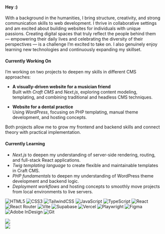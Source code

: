 #### Hey :)

With a background in the humanities, I bring structure, creativity, and strong communication skills to web development. I thrive in collaborative settings and am excited about building websites for individuals with unique passions. Creating digital spaces that truly reflect the people behind them — empowering their daily lives and celebrating the diversity of their perspectives — is a challenge I’m excited to take on. I also genuinely enjoy learning new technologies and continuously expanding my skillset.

#### Currently Working On

I’m working on two projects to deepen my skills in different CMS approaches:

- **A visually-driven website for a musician friend**  
  Built with *Craft CMS* and *Next.js*, exploring content modeling, templating, and combining traditional and headless CMS techniques.

- **Website for a dental practice**  
  Using *WordPress*, focusing on PHP templating, manual theme development, and hosting concepts.

Both projects allow me to grow my frontend and backend skills and connect theory with practical implementation.

#### Currently Learning

- *Next.js* to deepen my understanding of server-side rendering, routing, and full-stack React applications.  
- *Twig templating language* to create flexible and maintainable templates in Craft CMS.  
- *PHP fundamentals* to deepen my understanding of WordPress theme development and backend logic.  
- *Deployment workflows* and hosting concepts to smoothly move projects from local environments to live servers.



![HTML5](https://img.shields.io/badge/html5-%23E34F26.svg?style=for-the-badge&logo=html5&logoColor=white) ![CSS3](https://img.shields.io/badge/css3-%231572B6.svg?style=for-the-badge&logo=css3&logoColor=white) ![TailwindCSS](https://img.shields.io/badge/tailwindcss-%2338B2AC.svg?style=for-the-badge&logo=tailwind-css&logoColor=white) ![JavaScript](https://img.shields.io/badge/javascript-%23323330.svg?style=for-the-badge&logo=javascript&logoColor=%23F7DF1E) ![TypeScript](https://img.shields.io/badge/typescript-%23007ACC.svg?style=for-the-badge&logo=typescript&logoColor=white) ![React](https://img.shields.io/badge/react-%2320232a.svg?style=for-the-badge&logo=react&logoColor=%2361DAFB) ![React Router](https://img.shields.io/badge/React_Router-CA4245?style=for-the-badge&logo=react-router&logoColor=white) ![Vite](https://img.shields.io/badge/vite-%23646CFF.svg?style=for-the-badge&logo=vite&logoColor=white) ![Supabase](https://img.shields.io/badge/Supabase-3ECF8E?style=for-the-badge&logo=supabase&logoColor=white) ![Vercel](https://img.shields.io/badge/vercel-%23000000.svg?style=for-the-badge&logo=vercel&logoColor=white) ![Playwright](https://img.shields.io/badge/-playwright-%232EAD33?style=for-the-badge&logo=playwright&logoColor=white) ![Figma](https://img.shields.io/badge/figma-%23F24E1E.svg?style=for-the-badge&logo=figma&logoColor=white) ![Adobe InDesign](https://img.shields.io/badge/Adobe%20InDesign-49021F?style=for-the-badge&logo=adobeindesign&logoColor=FF3366) ![Git](https://img.shields.io/badge/git-%23F05033.svg?style=for-the-badge&logo=git&logoColor=white)

![](https://nirzak-streak-stats.vercel.app/?user=ninjagrrrl&theme=gotham&hide_border=true)<br/>
![](https://github-readme-stats-six-liard-71.vercel.app/api/top-langs/?username=ninjagrrrl&theme=gotham&hide_border=true&include_all_commits=true&count_private=true&layout=compact)

